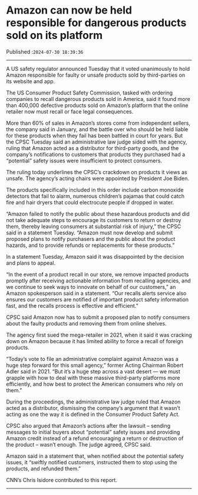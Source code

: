 # Amazon can now be held responsible for dangerous products sold on its platform

Published :`2024-07-30 18:39:36`

---

A US safety regulator announced Tuesday that it voted unanimously to hold Amazon responsible for faulty or unsafe products sold by third-parties on its website and app.

The US Consumer Product Safety Commission, tasked with ordering companies to recall dangerous products sold in America, said it found more than 400,000 defective products sold on Amazon’s platform that the online retailer now must recall or face legal consequences.

More than 60% of sales in Amazon’s stores come from independent sellers, the company said in January, and the battle over who should be held liable for these products when they fail has been battled in court for years. But the CPSC Tuesday said an administrative law judge sided with the agency, ruling that Amazon acted as a distributor for third-party goods, and the company’s notifications to customers that products they purchased had a “potential” safety issues were insufficient to protect consumers.

The ruling today underlines the CPSC’s crackdown on products it views as unsafe. The agency’s acting chairs were appointed by President Joe Biden.

The products specifically included in this order include carbon monoxide detectors that fail to alarm, numerous children’s pajamas that could catch fire and hair dryers that could electrocute people if dropped in water.

“Amazon failed to notify the public about these hazardous products and did not take adequate steps to encourage its customers to return or destroy them, thereby leaving consumers at substantial risk of injury,” the CPSC said in a statement Tuesday. “Amazon must now develop and submit proposed plans to notify purchasers and the public about the product hazards, and to provide refunds or replacements for these products.”

In a statement Tuesday, Amazon said it was disappointed by the decision and plans to appeal.

“In the event of a product recall in our store, we remove impacted products promptly after receiving actionable information from recalling agencies, and we continue to seek ways to innovate on behalf of our customers,” an Amazon spokesperson said in a statement. “Our recalls alerts service also ensures our customers are notified of important product safety information fast, and the recalls process is effective and efficient.”

CPSC said Amazon now has to submit a proposed plan to notify consumers about the faulty products and removing them from online shelves.

The agency first sued the mega-retailer in 2021, when it said it was cracking down on Amazon because it has limited ability to force a recall of foreign products.

“Today’s vote to file an administrative complaint against Amazon was a huge step forward for this small agency,” former Acting Chairman Robert Adler said in 2021. “But it’s a huge step across a vast desert — we must grapple with how to deal with these massive third-party platforms more efficiently, and how best to protect the American consumers who rely on them.”

During the proceedings, the administrative law judge ruled that Amazon acted as a distributor, dismissing the company’s argument that it wasn’t acting as one the way it is defined in the Consumer Product Safety Act.

CPSC also argued that Amazon’s actions after the lawsuit – sending messages to initial buyers about “potential” safety issues and providing Amazon credit instead of a refund encouraging a return or destruction of the product – wasn’t enough. The judge agreed, CPSC said.

Amazon said in a statement that, when notified about the potential safety issues, it “swiftly notified customers, instructed them to stop using the products, and refunded them.”

﻿CNN’s Chris Isidore contributed to this report.

---

